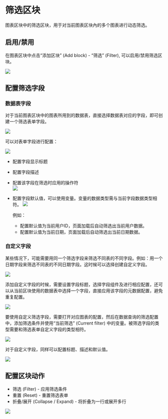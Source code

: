 # 筛选区块

图表区块中的筛选区块，用于对当前图表区块內的多个图表进行动态筛选。

## 启用/禁用

在图表区块中点击“添加区块” (Add block) - “筛选” (Filter), 可以启用/禁用筛选区块。

![](./static/2023-11-28-18-03-03.png)

## 配置筛选字段

### 数据表字段

对于当前图表区块中的图表所用到的数据表，直接选择数据表对应的字段，即可创建一个筛选表单字段。

![](./static/2023-11-28-20-23-34.png)

可以对表单字段进行配置：

![](./static/2023-11-28-20-27-51.png)

- 配置字段显示标题
- 配置字段描述
- 配置该字段在筛选时应用的操作符  
  ![](./static/2023-11-28-20-29-44.png)

- 配置字段默认值，可以使用变量。变量的数据类型需与当前字段数据类型相符。
  ![](./static/2023-11-28-20-32-30.png)

  例如：

  - 配置默认值为当前用户ID，页面加载后自动筛选出当前用户数据。
  - 配置默认值为当前日期，页面加载后自动筛选出当前日期数据。

### 自定义字段

某些情况下，可能需要用同一个筛选字段来筛选不同表的不同字段。例如：用一个日期字段来筛选不同表的不同日期字段。这时候可以选择创建自定义字段。

![](./static/2023-11-28-20-39-43.png)

添加自定义字段的时候，需要设置字段标题，选择字段组件及进行相应配置，还可以从当前区块使用的数据表中选择一个字段，直接应用该字段的元数据配置，避免重复配置。

![](./static/2023-11-28-20-42-32.png)

要使用自定义筛选字段，需要打开对应图表的配置，然后在数据查询的筛选配置中，添加筛选条件并使用“当前筛选” (Current filter) 中的变量。被筛选字段的类型需要和筛选表单自定义字段的类型相符。

![](./static/2023-11-28-20-45-41.png)

对于自定义字段，同样可以配置标题、描述和默认值。

![](./static/2023-11-28-20-49-18.png)

## 配置区块动作

- 筛选 (Filter) - 应用筛选条件
- 重置 (Reset) - 重置筛选表单
- 折叠/展开 (Collapse / Expand) - 将折叠为一行或展开多行

![](./static/2023-11-28-20-50-20.png)
